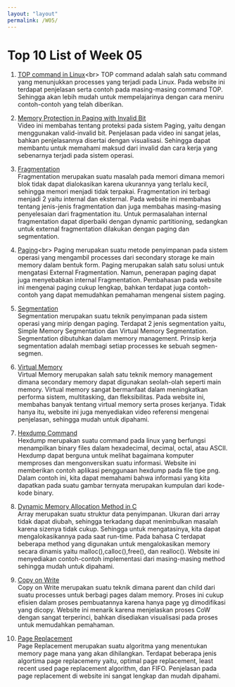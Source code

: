 ```yaml
---
layout: "layout"
permalink: /W05/
---
```


# Top 10 List of Week 05

1. [TOP command in Linux](https://www.geeksforgeeks.org/top-command-in-linux-with-examples/#:~:text=top%20command%20is%20used%20to,managed%20by%20the%20Linux%20Kernel.)<br>
TOP command adalah salah satu command yang menunjukkan processes yang terjadi pada Linux. Pada website ini terdapat penjelasan serta contoh pada masing-masing command TOP. Sehingga akan lebih mudah untuk mempelajarinya dengan cara meniru contoh-contoh yang telah diberikan.

2. [Memory Protection in Paging with Invalid Bit](https://www.youtube.com/watch?v=WjH03LKVXfg)<br>
Video ini membahas tentang proteksi pada sistem Paging, yaitu dengan menggunakan valid-invalid bit. Penjelasan pada video ini sangat jelas, bahkan penjelasannya disertai dengan visualisasi. Sehingga dapat membantu untuk memahami maksud dari invalid dan cara kerja yang sebenarnya terjadi pada sistem operasi.

3. [Fragmentation](https://afteracademy.com/blog/what-is-fragmentation-and-what-are-its-types)<br>
Fragmentation merupakan suatu masalah pada memori dimana memori blok tidak dapat dialokasikan karena ukurannya yang terlalu kecil, sehingga memori menjadi tidak terpakai. Fragmentation ini terbagi menjadi 2 yaitu internal dan eksternal. Pada website ini membahas tentang jenis-jenis fragmentation dan juga membahas masing-masing penyelesaian dari fragmentation itu. Untuk permasalahan internal fragmentation dapat diperbaiki dengan dynamic partitioning, sedangkan untuk external fragmentation dilakukan dengan paging dan segmentation.

4. [Paging](https://www.guru99.com/paging-in-operating-system.html#:~:text=Paging%20is%20a%20storage%20mechanism,in%20the%20form%20of%20pages.&text=Paging%20is%20used%20for%20faster,it%20is%20a%20logical%20concept.)<br>
Paging merupakan suatu metode penyimpanan pada sistem operasi yang mengambil processes dari secondary storage ke main memory dalam bentuk form. Paging merupakan salah satu solusi untuk mengatasi External Fragmentation. Namun, penerapan paging dapat juga  menyebabkan internal Fragmentation. Pembahasan pada website ini mengenai paging cukup lengkap, bahkan terdapat juga contoh-contoh yang dapat memudahkan pemahaman mengenai sistem paging.

5. [Segmentation](https://www.tutorialandexample.com/what-is-paging/)<br>
Segmentation merupakan suatu teknik penyimpanan pada sistem operasi yang mirip dengan paging. Terdapat 2 jenis segmentation yaitu, Simple Memory Segmentation dan Virtual Memory Segmentation. Segmentation dibutuhkan dalam memory management. Prinsip kerja segmentation adalah membagi setiap processes ke sebuah segmen-segmen.

6. [Virtual Memory](https://searchstorage.techtarget.com/definition/virtual-memory)<br>
Virtual Memory merupakan salah satu teknik memory management dimana secondary memory dapat digunakan seolah-olah seperti main memory. Virtual memory sangat bermanfaat dalam meningkatkan performa sistem, multitasking, dan fleksibilitas. Pada website ini, membahas banyak tentang virtual memory serta proses kerjanya. Tidak hanya itu, website ini juga menyediakan video referensi mengenai penjelasan, sehingga mudah untuk dipahami.

7. [Hexdump Command ](https://opensource.com/article/19/8/dig-binary-files-hexdump)<br>
Hexdump merupakan suatu command pada linux yang berfungsi menampilkan binary files dalam hexadecimal, decimal, octal, atau ASCII. Hexdump dapat berguna untuk melihat bagaimana komputer memproses dan mengonversikan suatu informasi. Website ini memberikan contoh aplikasi penggunaan hexdump pada file tipe png. Dalam contoh ini, kita dapat memahami bahwa informasi yang kita dapatkan pada suatu gambar ternyata merupakan kumpulan dari kode-kode binary.

8. [Dynamic Memory Allocation Method in C ](https://www.programiz.com/c-programming/c-dynamic-memory-allocation)<br>
Array merupakan suatu struktur data penyimpanan. Ukuran dari array tidak dapat diubah, sehingga terkadang dapat menimbulkan masalah karena sizenya tidak cukup. Sehingga untuk mengatasinya, kita dapat mengalokasikannya pada saat run-time. Pada bahasa C terdapat beberapa method yang digunakan untuk mengalokasikan memory secara dinamis yaitu malloc(),calloc(),free(), dan realloc(). Website ini menyediakan contoh-contoh implementasi dari masing-masing method sehingga mudah untuk dipahami.

9. [Copy on Write ](https://padakuu.com/article/95-copy-on-write)<br>
Copy on Write merupakan suatu teknik dimana parent dan child dari suatu processes untuk berbagi pages dalam memory. Proses ini cukup efisien dalam proses pembuatannya karena hanya page yg dimodifikasi yang dicopy. Website ini menarik karena menjelaskan proses CoW dengan sangat terperinci, bahkan disediakan visualisasi pada proses untuk memudahkan pemahaman.

10. [Page Replacement](https://www.javatpoint.com/os-page-replacement-algorithms)<br>
Page Replacement merupakan suatu algoritma yang menentukan memory page mana yang akan dihilangkan. Terdapat beberapa jenis algortima page replacemeny yaitu, optimal page replacement, least recent used page replacement algorithm, dan FIFO. Penjelasan pada page replacement di website ini sangat lengkap dan mudah dipahami.
